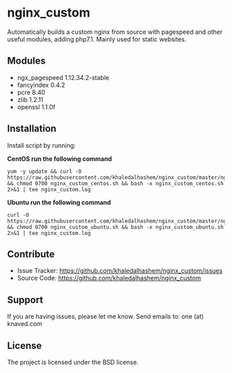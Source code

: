 # nginx_custom

Automatically builds a custom nginx from source with pagespeed and other useful modules, adding php7.1. Mainly used for static websites.

Modules
--------

- ngx_pagespeed 1.12.34.2-stable
- fancyindex 0.4.2
- pcre 8.40
- zlib 1.2.11
- openssl 1.1.0f

Installation
------------

Install script by running:

  **CentOS run the following command**

    yum -y update && curl -O https://raw.githubusercontent.com/khaledalhashem/nginx_custom/master/nginx_custom_centos.sh && chmod 0700 nginx_custom_centos.sh && bash -x nginx_custom_centos.sh 2>&1 | tee nginx_custom.log

  **Ubuntu run the following command**

    curl -O https://raw.githubusercontent.com/khaledalhashem/nginx_custom/master/nginx_custom_ubuntu.sh && chmod 0700 nginx_custom_ubuntu.sh && bash -x nginx_custom_ubuntu.sh 2>&1 | tee nginx_custom.log

Contribute
----------

  - Issue Tracker: https://github.com/khaledalhashem/nginx_custom/issues
  - Source Code: https://github.com/khaledalhashem/nginx_custom

Support
-------

  If you are having issues, please let me know.
  Send emails to: one (at) knaved.com

License
-------

The project is licensed under the BSD license.
